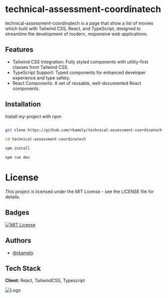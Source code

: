 
# technical-assessment-coordinatech

technical-assessment-coordinatech is a page that show a list of movies which built with Tailwind CSS, React, and TypeScript, designed to streamline the development of modern, responsive web applications.


## Features

- Tailwind CSS Integration: Fully styled components with utility-first classes from Tailwind CSS.
- TypeScript Support: Typed components for enhanced developer experience and type safety.
- React Components: A set of reusable, well-documented React components.


## Installation

Install my-project with npm

```bash

git clone https://github.com/rkamely/technical-assessment-coordinatech.git
 
cd technical-assessment-coordinatech

npm install

npm run dev

```


# License
This project is licensed under the MIT License - see the LICENSE file for details.


    
## Badges

[![MIT License](https://img.shields.io/badge/License-MIT-green.svg)](https://choosealicense.com/licenses/mit/)


## Authors

- [@rkamely](https://www.github.com/rkamely)



## Tech Stack

**Client:** React, TailwindCSS, Typescript



![Logo](https://dev-to-uploads.s3.amazonaws.com/uploads/articles/th5xamgrr6se0x5ro4g6.png)

